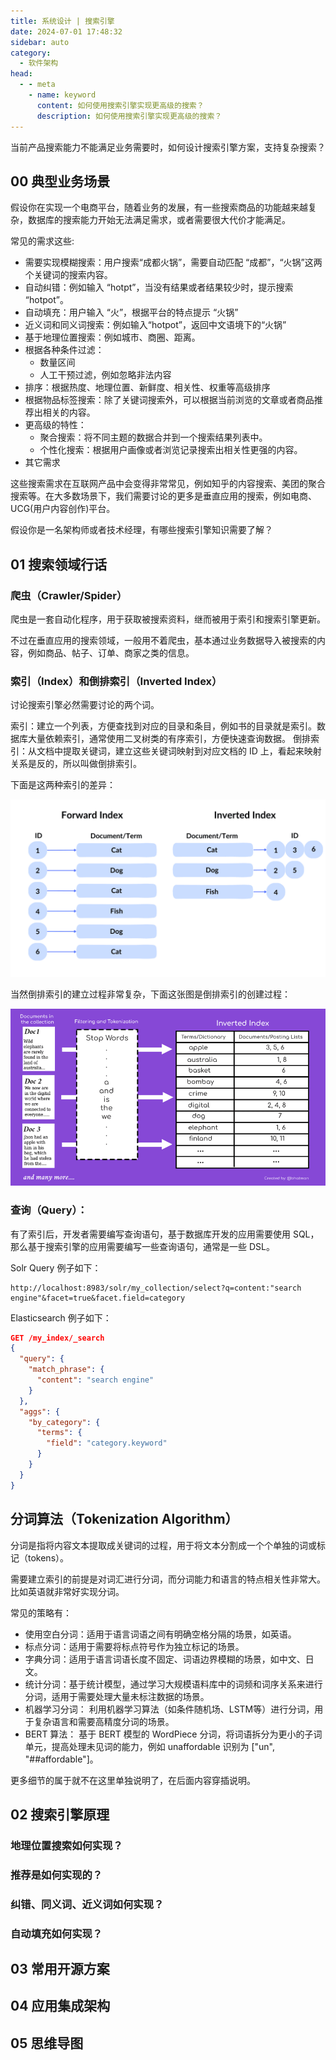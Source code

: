 ```yaml
---
title: 系统设计 | 搜索引擎
date: 2024-07-01 17:48:32
sidebar: auto
category:
  - 软件架构
head:
  - - meta
    - name: keyword
      content: 如何使用搜索引擎实现更高级的搜索？
      description: 如何使用搜索引擎实现更高级的搜索？
---
```


当前产品搜索能力不能满足业务需要时，如何设计搜索引擎方案，支持复杂搜索？

## 00 典型业务场景

假设你在实现一个电商平台，随着业务的发展，有一些搜索商品的功能越来越复杂，数据库的搜索能力开始无法满足需求，或者需要很大代价才能满足。

常见的需求这些:

- 需要实现模糊搜索：用户搜索“成都火锅”，需要自动匹配 “成都”，“火锅”这两个关键词的搜索内容。
- 自动纠错：例如输入 “hotpt”，当没有结果或者结果较少时，提示搜索 “hotpot”。
- 自动填充：用户输入 “火”，根据平台的特点提示 “火锅”
- 近义词和同义词搜索：例如输入“hotpot”，返回中文语境下的“火锅”
- 基于地理位置搜索：例如城市、商圈、距离。
- 根据各种条件过滤：
  - 数量区间
  - 人工干预过滤，例如忽略非法内容
- 排序：根据热度、地理位置、新鲜度、相关性、权重等高级排序
- 根据物品标签搜索：除了关键词搜索外，可以根据当前浏览的文章或者商品推荐出相关的内容。
- 更高级的特性：
  - 聚合搜索：将不同主题的数据合并到一个搜索结果列表中。
  - 个性化搜索：根据用户画像或者浏览记录搜索出相关性更强的内容。
- 其它需求

这些搜索需求在互联网产品中会变得非常常见，例如知乎的内容搜索、美团的聚合搜索等。在大多数场景下，我们需要讨论的更多是垂直应用的搜索，例如电商、UCG(用户内容创作)平台。

假设你是一名架构师或者技术经理，有哪些搜索引擎知识需要了解？

## 01 搜索领域行话

### 爬虫（Crawler/Spider）

爬虫是一套自动化程序，用于获取被搜索资料，继而被用于索引和搜索引擎更新。

不过在垂直应用的搜索领域，一般用不着爬虫，基本通过业务数据导入被搜索的内容，例如商品、帖子、订单、商家之类的信息。

### 索引（Index）和倒排索引（Inverted Index）

讨论搜索引擎必然需要讨论的两个词。

索引：建立一个列表，方便查找到对应的目录和条目，例如书的目录就是索引。数据库大量依赖索引，通常使用二叉树类的有序索引，方便快速查询数据。
倒排索引：从文档中提取关键词，建立这些关键词映射到对应文档的 ID 上，看起来映射关系是反的，所以叫做倒排索引。

下面是这两种索引的差异：

![index-comparison.png](./search-engine/index-comparison.png)

当然倒排索引的建立过程非常复杂，下面这张图是倒排索引的创建过程：

![inverted-inex.png](./search-engine/inverted-inex.png)

### 查询（Query）：

有了索引后，开发者需要编写查询语句，基于数据库开发的应用需要使用 SQL，那么基于搜索引擎的应用需要编写一些查询语句，通常是一些 DSL。

Solr Query 例子如下：

```shell
http://localhost:8983/solr/my_collection/select?q=content:"search engine"&facet=true&facet.field=category
```

Elasticsearch 例子如下：

```json
GET /my_index/_search
{
  "query": {
    "match_phrase": {
      "content": "search engine"
    }
  },
  "aggs": {
    "by_category": {
      "terms": {
        "field": "category.keyword"
      }
    }
  }
}
```

## 分词算法（Tokenization Algorithm）

分词是指将内容文本提取成关键词的过程，用于将文本分割成一个个单独的词或标记（tokens）。

需要建立索引的前提是对词汇进行分词，而分词能力和语言的特点相关性非常大。比如英语就非常好实现分词。

常见的策略有： 

- 使用空白分词：适用于语言词语之间有明确空格分隔的场景，如英语。
- 标点分词：适用于需要将标点符号作为独立标记的场景。
- 字典分词：适用于语言词语长度不固定、词语边界模糊的场景，如中文、日文。
- 统计分词：基于统计模型，通过学习大规模语料库中的词频和词序关系来进行分词，适用于需要处理大量未标注数据的场景。
- 机器学习分词： 利用机器学习算法（如条件随机场、LSTM等）进行分词，用于复杂语言和需要高精度分词的场景。
- BERT 算法： 基于 BERT 模型的 WordPiece 分词，将词语拆分为更小的子词单元，提高处理未见词的能力，例如 unaffordable 识别为 ["un", "##affordable"]。

更多细节的属于就不在这里单独说明了，在后面内容穿插说明。

## 02 搜索引擎原理

### 地理位置搜索如何实现？

### 推荐是如何实现的？

### 纠错、同义词、近义词如何实现？

### 自动填充如何实现？


## 03 常用开源方案

## 04 应用集成架构

## 05 思维导图



